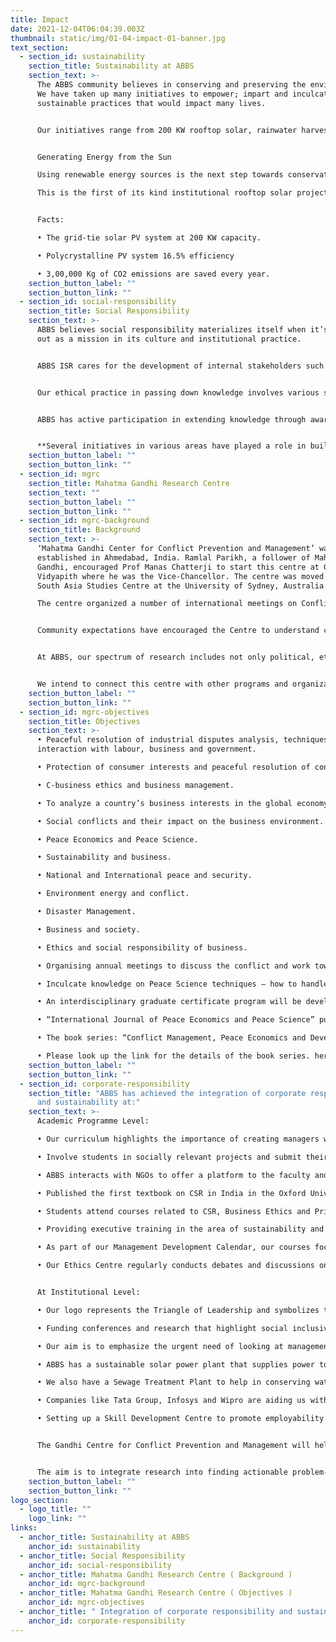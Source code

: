 ```yaml
---
title: Impact
date: 2021-12-04T06:04:39.003Z
thumbnail: static/img/01-04-impact-01-banner.jpg
text_section:
  - section_id: sustainability
    section_title: Sustainability at ABBS
    section_text: >-
      The ABBS community believes in conserving and preserving the environment.
      We have taken up many initiatives to empower; impart and inculcate
      sustainable practices that would impact many lives. 


      Our initiatives range from 200 KW rooftop solar, rainwater harvesting, sewage treatment plants. We have over 400 trees planted on campus, vermicomposting, and drip irrigation installed at our campus. 


      Generating Energy from the Sun

      Using renewable energy sources is the next step towards conservation. Our current system takes care of the internal needs of the campus with excess energy being sent to the grid. 

      This is the first of its kind institutional rooftop solar project in Bangalore. 


      Facts:

      • The grid-tie solar PV system at 200 KW capacity. 

      • Polycrystalline PV system 16.5% efficiency 

      • 3,00,000 Kg of CO2 emissions are saved every year.
    section_button_label: ""
    section_button_link: ""
  - section_id: social-responsibility
    section_title: Social Responsibility
    section_text: >-
      ABBS believes social responsibility materializes itself when it’s carried
      out as a mission in its culture and institutional practice. 


      ABBS ISR cares for the development of internal stakeholders such as students, faculty, non-teaching members as well as the local community and society. 


      Our ethical practice in passing down knowledge involves various social and cooperative actions and initiatives. This is done by the rational and sustainable use of resources and, ultimately, in its governance practice, transparency and accountability.


      ABBS has active participation in extending knowledge through awareness drives, rural education initiatives and encouraging care for the environment through teaching, training and research.


      **Several initiatives in various areas have played a role in building awareness and contributing to society with our literacy campaigns, think green-go green campaigns, health camps, Digital India campaign- Cashless India Movement, Gandhi Study Centre installation of ‘Fridge of Kindness.’**
    section_button_label: ""
    section_button_link: ""
  - section_id: mgrc
    section_title: Mahatma Gandhi Research Centre
    section_text: ""
    section_button_label: ""
    section_button_link: ""
  - section_id: mgrc-background
    section_title: Background
    section_text: >-
      ‘Mahatma Gandhi Center for Conflict Prevention and Management’ was
      established in Ahmedabad, India. Ramlal Parikh, a follower of Mahatma
      Gandhi, encouraged Prof Manas Chatterji to start this centre at Gujarat
      Vidyapith where he was the Vice-Chancellor. The centre was moved to the
      South Asia Studies Centre at the University of Sydney, Australia.

      The centre organized a number of international meetings on Conflict Management, Peace Economics and Peace Science in Bali, Beijing, Tokyo, Mumbai, and Bangkok.


      Community expectations have encouraged the Centre to understand conflict resolution from a wider perspective. The interest of the Centre is to understand these processes by prioritizing socio-economic conditions. 


      At ABBS, our spectrum of research includes not only political, ethnic and religious conflicts but also water, energy, food, migration, environmental and other types of conflicts in the development process of emerging economies.


      We intend to connect this centre with other programs and organizations worldwide. Our focus will be purely academic without any link to political parties or ideology. Each program will be directed to scientific studies of conflict and peace science to prevent, manage or possibly solve the issues at hand.
    section_button_label: ""
    section_button_link: ""
  - section_id: mgrc-objectives
    section_title: Objectives
    section_text: >-
      • Peaceful resolution of industrial disputes analysis, techniques,
      interaction with labour, business and government.

      • Protection of consumer interests and peaceful resolution of conflicts.

      • C-business ethics and business management.

      • To analyze a country’s business interests in the global economy and understand areas of disagreement with the international business community.

      • Social conflicts and their impact on the business environment.

      • Peace Economics and Peace Science.

      • Sustainability and business.

      • National and International peace and security.

      • Environment energy and conflict.

      • Disaster Management.

      • Business and society.

      • Ethics and social responsibility of business.

      • Organising annual meetings to discuss the conflict and work towards the resolution.

      • Inculcate knowledge on Peace Science techniques – how to handle conflict problems. 

      • An interdisciplinary graduate certificate program will be developed in social science disciplines like economics, sociology, and political science etc. in a university or Institution with a strong emphasis on Management Science.

      • “International Journal of Peace Economics and Peace Science” published from the UK will be housed in this centre.

      • The book series: “Conflict Management, Peace Economics and Development” will be linked to this centre. About 27 volumes have been published by Emerald Publishing, UK. 

      • Please look up the link for the details of the book series. here
    section_button_label: ""
    section_button_link: ""
  - section_id: corporate-responsibility
    section_title: "ABBS has achieved the integration of corporate responsibility
      and sustainability at:"
    section_text: >-
      Academic Programme Level:

      • Our curriculum highlights the importance of creating managers who are socially responsible.

      • Involve students in socially relevant projects and submit their findings for final evaluation.

      • ABBS interacts with NGOs to offer a platform to the faculty and students to undertake a joint research study.

      • Published the first textbook on CSR in India in the Oxford University Press.

      • Students attend courses related to CSR, Business Ethics and Private Public Partnership which help them to integrate the ideas in their curriculum.

      • Providing executive training in the area of sustainability and CSR.

      • As part of our Management Development Calendar, our courses focus on creating awareness of social responsibility.

      • Our Ethics Centre regularly conducts debates and discussions on topics of social responsibility, business ethics, professional ethics, sustainability, governance and other social challenges.


      At Institutional Level:

      • Our logo represents the Triangle of Leadership and symbolizes the three principal tenets of ABBS-’Nurture, Passion and Future.’ 

      • Funding conferences and research that highlight social inclusiveness, corporate governance and sustainability.

      • Our aim is to emphasize the urgent need of looking at management from a sustainable future perspective. 

      • ABBS has a sustainable solar power plant that supplies power to the 5-acre campus and the excess is shared with the State Government. 

      • We also have a Sewage Treatment Plant to help in conserving water by recycling.

      • Companies like Tata Group, Infosys and Wipro are aiding us with our CSR commitment to help in sharing best practices that can be captured as case studies by our faculty.

      • Setting up a Skill Development Centre to promote employability oriented courses for sustainable livelihood. 


      The Gandhi Centre for Conflict Prevention and Management will help us achieve the above through research. 


      The aim is to integrate research into finding actionable problem-solving activities across the business, society, and the government.
    section_button_label: ""
    section_button_link: ""
logo_section:
  - logo_title: ""
    logo_link: ""
links:
  - anchor_title: Sustainability at ABBS
    anchor_id: sustainability
  - anchor_title: Social Responsibility
    anchor_id: social-responsibility
  - anchor_title: Mahatma Gandhi Research Centre ( Background )
    anchor_id: mgrc-background
  - anchor_title: Mahatma Gandhi Research Centre ( Objectives )
    anchor_id: mgrc-objectives
  - anchor_title: " Integration of corporate responsibility and sustainability"
    anchor_id: corporate-responsibility
---
```

